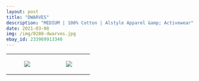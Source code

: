 ```yaml
---
layout: post
title: "DWARVES"
description: "MEDIUM | 100% Cotton | Alstyle Apparel &amp; Activewear"
date: 2021-03-08
img: /img/0288-dwarves.jpg
ebay_id: 233989913340
---
```




<table style="width:100%;"><tr><td style="vertical-align:top;">
      <figure class="tmblr-full" data-orig-height="2048" data-orig-width="1365" data-orig-src="https://concertshirts.netlify.app/shirts/0288/0288-01.jpg"><img src="https://64.media.tumblr.com/9573d36142c142c68ffdb56df2d3f9fe/db3b82ef7a353059-0c/s540x810/9db21ef52cf5ed176642aa959e469903a28300e7.jpg" data-orig-height="2048" data-orig-width="1365" data-orig-src="https://concertshirts.netlify.app/shirts/0288/0288-01.jpg"/></figure></td>
    <td style="vertical-align:top;">
      <figure class="tmblr-full" data-orig-height="2048" data-orig-width="1365" data-orig-src="https://concertshirts.netlify.app/shirts/0288/0288-02.jpg"><img src="https://64.media.tumblr.com/5ced0edef867b5ee0accbd40f78e0b5c/db3b82ef7a353059-4f/s540x810/1abeeeb3dac5132da6530e1997742f540dbffc12.jpg" data-orig-height="2048" data-orig-width="1365" data-orig-src="https://concertshirts.netlify.app/shirts/0288/0288-02.jpg"/></figure></td>
  </tr></table>
